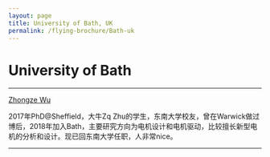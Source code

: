 ```yaml
---
layout: page
title: University of Bath, UK
permalink: /flying-brochure/Bath-uk
---
```

# University of Bath


---

[Zhongze Wu](https://researchportal.bath.ac.uk/en/persons/zhongze-wu)

2017年PhD@Sheffield，大牛Zq Zhu的学生，东南大学校友，曾在Warwick做过博后，2018年加入Bath，主要研究方向为电机设计和电机驱动，比较擅长新型电机的分析和设计。现已回东南大学任职，人非常nice。

---
